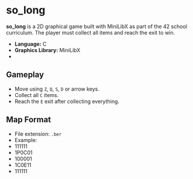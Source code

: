 # so_long

**so_long** is a 2D graphical game built with MiniLibX as part of the 42 school curriculum. The player must collect all items and reach the exit to win.

- **Language:** C
- **Graphics Library:** MiniLibX
- 
## Gameplay

- Move using `Z`, `Q`, `S`, `D` or arrow keys.
- Collect all `C` items.
- Reach the `E` exit after collecting everything.

## Map Format

- File extension: `.ber`
- Example:
- 111111
- 1P0C01
- 100001
- 1C0E11
- 111111
